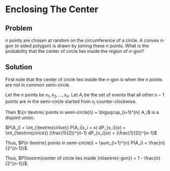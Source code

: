 # Enclosing The Center

## Problem

$n$ points are chosen at random on the circumference of a circle. A convex $n$-gon ($n$ sided polygon) is drawn by joining these $n$ points. What is the probability that the center of circle lies inside the region of $n$-gon? 

## Solution

First note that the center of circle lies inside the $n$-gon is when the $n$ points are not in common semi-circle.

Let the $n$ points be $x_1, x_2, \ldots, x_n$. Let $A_i$ be the set of events that all other $n-1$ points are in the semi-circle started from $x_i$ counter-clockwise. 

Then $\{n \textrm{ points in semi-circle}\} = \bigsqcup_{i=1}^{n} A_i$ is a disjoint union.

$P(A_i) = \int_{\textrm{cirlce}} P(A_i|x_i = x) dP_{x_i}(x) = \int_{\textrm{cirlce}} (\frac{1}{2})^{n-1} dP_{x_i}(x) = (\frac{1}{2})^{n-1}$

Thus, $P(n \textrm{ points in semi-circle}) = \sum_{i=1}^{n} P(A_i) = \frac{n}{2^{n-1}}$.

Thus, $P(\textrm{center of circle lies inside }n\textrm{-gon}) = 1 - \frac{n}{2^{n-1}}$.


